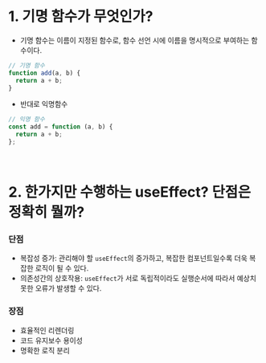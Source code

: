 # 1. 기명 함수가 무엇인가?

- 기명 함수는 이름이 지정된 함수로, 함수 선언 시에 이름을 명시적으로 부여하는 함수이다.

```js
// 기명 함수
function add(a, b) {
  return a + b;
}
```

- 반대로 익명함수

```js
// 익명 함수
const add = function (a, b) {
  return a + b;
};
```

<br>

# 2. 한가지만 수행하는 useEffect? 단점은 정확히 뭘까?

### 단점

- 복잡성 증가: 관리해야 할 `useEffect`의 증가하고, 복잡한 컴포넌트일수록 더욱 복잡한 로직이 될 수 있다.
- 의존성간의 상호작용: `useEffect`가 서로 독립적이라도 실행순서에 따라서 예상치 못한 오류가 발생할 수 있다.

### 장점

- 효율적인 리렌더링
- 코드 유지보수 용이성
- 명확한 로직 분리

<br>
